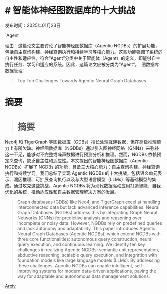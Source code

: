 # # 智能体神经图数据库的十大挑战

发布时间：2025年01月23日

`Agent

理由：这篇论文主要讨论了智能神经图数据库（Agentic NGDBs）的扩展功能，包括自主查询构建、神经查询执行和持续学习等核心能力。这些功能强调了系统的自主性和适应性，符合“Agent”分类中关于智能体（Agent）的定义，即能够自主执行任务、学习和适应的系统。因此，这篇论文应被分类为“Agent”。` `图数据库` `数据管理`

> Top Ten Challenges Towards Agentic Neural Graph Databases

# 摘要

> # 摘要
Neo4j 和 TigerGraph 等图数据库（GDBs）擅长处理互连数据，但在高级推理能力上有所欠缺。神经图数据库（NGDBs）通过引入图神经网络（GNNs）来弥补这一不足，能够对不完整或噪声数据进行预测分析和推理。然而，NGDBs 依赖预定义查询，缺乏自主性和适应性。本文提出的智能神经图数据库（Agentic NGDBs）扩展了 NGDBs 的功能，具备三大核心能力：自主查询构建、神经查询执行和持续学习。我们总结了实现 Agentic NGDBs 的十大挑战，包括语义单元表示、溯因推理、可扩展查询执行以及与大型语言模型（LLMs）等基础模型的集成。通过攻克这些挑战，Agentic NGDBs 将为现代数据驱动应用打造智能、自我优化的系统，推动适应性和自主数据管理解决方案的发展。

> Graph databases (GDBs) like Neo4j and TigerGraph excel at handling interconnected data but lack advanced inference capabilities. Neural Graph Databases (NGDBs) address this by integrating Graph Neural Networks (GNNs) for predictive analysis and reasoning over incomplete or noisy data. However, NGDBs rely on predefined queries and lack autonomy and adaptability. This paper introduces Agentic Neural Graph Databases (Agentic NGDBs), which extend NGDBs with three core functionalities: autonomous query construction, neural query execution, and continuous learning. We identify ten key challenges in realizing Agentic NGDBs: semantic unit representation, abductive reasoning, scalable query execution, and integration with foundation models like large language models (LLMs). By addressing these challenges, Agentic NGDBs can enable intelligent, self-improving systems for modern data-driven applications, paving the way for adaptable and autonomous data management solutions.

[Arxiv](https://arxiv.org/abs/2501.14224)